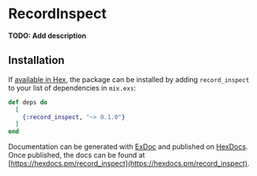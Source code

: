 # RecordInspect

**TODO: Add description**

## Installation

If [available in Hex](https://hex.pm/docs/publish), the package can be installed
by adding `record_inspect` to your list of dependencies in `mix.exs`:

```elixir
def deps do
  [
    {:record_inspect, "~> 0.1.0"}
  ]
end
```

Documentation can be generated with [ExDoc](https://github.com/elixir-lang/ex_doc)
and published on [HexDocs](https://hexdocs.pm). Once published, the docs can
be found at [https://hexdocs.pm/record_inspect](https://hexdocs.pm/record_inspect).

